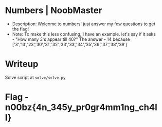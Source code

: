 # Numbers | NoobMaster

- Description: Welcome to numbers! just answer my few questions to get the flag!
- Note: To make this less confusing, I have an example. let's say if it asks - "How many 3's appear till 40?" The answer - 14 because ['3','13','23','30','31','32','33','33','34','35','36','37','38','39']

# Writeup

Solve script at `solve/solve.py`

# Flag - n00bz{4n_345y_pr0gr4mm1ng_ch4ll}
